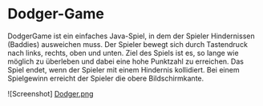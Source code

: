 # Dodger-Game
DodgerGame ist ein einfaches Java-Spiel, in dem der Spieler Hindernissen (Baddies) ausweichen muss.
Der Spieler bewegt sich durch Tastendruck nach links, rechts, oben und unten. Ziel des Spiels ist es,
so lange wie möglich zu überleben und dabei eine hohe Punktzahl zu erreichen. 
Das Spiel endet, wenn der Spieler mit einem Hindernis kollidiert.
Bei einem Spielgewinn erreicht der Spieler die obere Bildschirmkante.

![Screenshot]
[Dodger.png
](https://github.com/Goku80/Dodger-Game/issues/1#issue-2328762575)
